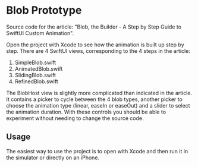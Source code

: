 # Blob Prototype

Source code for the article: "Blob, the Builder - A Step by Step Guide to SwiftUI Custom Animation".

Open the project with Xcode to see how the animation is built up step by step. There are 4 SwiftUI views, corresponding to the 4 steps in the article:

1. SimpleBlob.swift
2. AnimatedBlob.swift
3. SlidingBlob.swift
4. RefinedBlob.swift

The BlobHost view is slightly more complicated than indicated in the article. It contains a picker to cycle between the 4 blob types, another picker to choose the animation type (linear, easeIn or easeOut) and a slider to select the animation duration. With these controls you should be able to experiment without needing to change the source code.

## Usage

The easiest way to use the project is to open with Xcode and then run it in the simulator or directly on an iPhone. 
